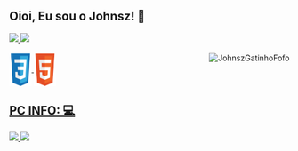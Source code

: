 ## Oioi, Eu sou o Johnsz! 🎏
 <div>
  <a href="https://github.com/7Johnsz">
  <img height="132em" src="https://github-readme-stats.vercel.app/api?username=7Johnsz&show_icons=true&theme=dark&include_all_commits=true&count_private=true"/>
  <img height="132em" src="https://github-readme-stats.vercel.app/api/top-langs/?username=7Johnsz&layout=compact&langs_count=7&theme=dark"/>
</div>
<div style="display: inline_block"><br>
  <img align="center" alt="JohnszCSS3" height="60" width="40" src="https://raw.githubusercontent.com/devicons/devicon/master/icons/css3/css3-original.svg">
  <img align="center" alt="JohnszHTML" height="60" width="40" src="https://raw.githubusercontent.com/devicons/devicon/master/icons/html5/html5-original.svg">
  <img align="right" alt="JohnszGatinhoFofo" height="130" src="https://media.discordapp.net/attachments/657332439101997108/875153431051010048/giphy.gif?width=355&height=266">
</div>
 
 ## PC INFO: 💻
 
<div>
  <img height="20em" src="https://img.shields.io/badge/NVIDIA-GTX550TI-76B900?style=for-the-badge&logo=nvidia&logoColor=white"/>
  <img height="20em" src="https://img.shields.io/badge/Intel-Core_i7_2th-0071C5?style=for-the-badge&logo=intel&logoColor=white"/>
</div> 
